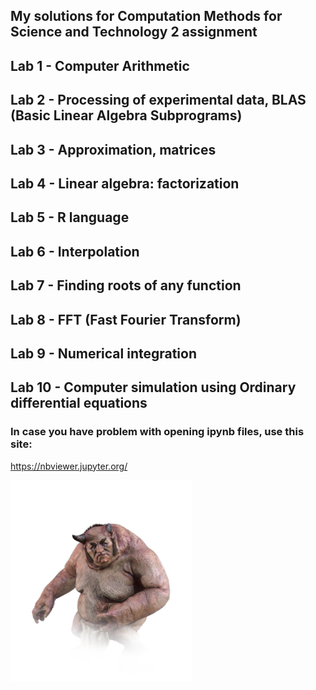 ## My solutions for Computation Methods for Science and Technology 2 assignment

## Lab 1 - Computer Arithmetic

## Lab 2 - Processing of experimental data, BLAS (Basic Linear Algebra Subprograms)

## Lab 3 - Approximation, matrices

## Lab 4 - Linear algebra: factorization

## Lab 5 - R language

## Lab 6 - Interpolation

## Lab 7 - Finding roots of any function

## Lab 8 - FFT (Fast Fourier Transform)

## Lab 9 - Numerical integration

## Lab 10 - Computer simulation using Ordinary differential equations

### In case you have problem with opening ipynb files, use this site:

https://nbviewer.jupyter.org/

![alt text](https://raw.githubusercontent.com/jakubowiczish/mownit/master/bubu.png)
